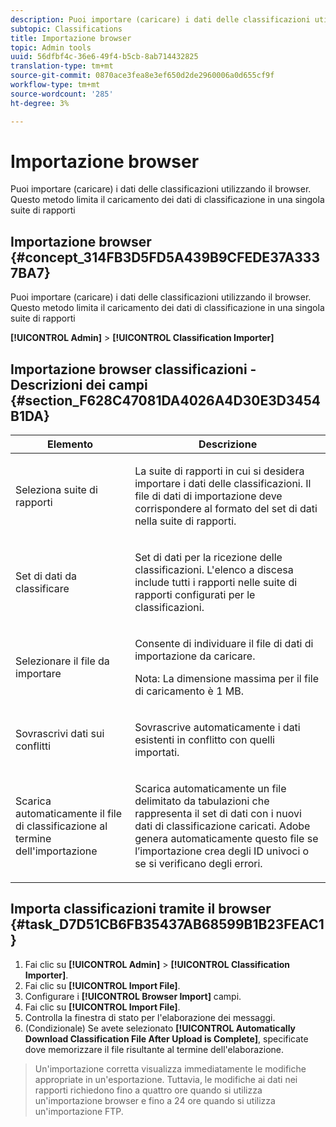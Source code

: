 ```yaml
---
description: Puoi importare (caricare) i dati delle classificazioni utilizzando il browser. Questo metodo limita il caricamento dei dati di classificazione in una singola suite di rapporti
subtopic: Classifications
title: Importazione browser
topic: Admin tools
uuid: 56dfbf4c-36e6-49f4-b5cb-8ab714432825
translation-type: tm+mt
source-git-commit: 0870ace3fea8e3ef650d2de2960006a0d655cf9f
workflow-type: tm+mt
source-wordcount: '285'
ht-degree: 3%

---
```



# Importazione browser

Puoi importare (caricare) i dati delle classificazioni utilizzando il browser. Questo metodo limita il caricamento dei dati di classificazione in una singola suite di rapporti

## Importazione browser {#concept_314FB3D5FD5A439B9CFEDE37A3337BA7}

Puoi importare (caricare) i dati delle classificazioni utilizzando il browser. Questo metodo limita il caricamento dei dati di classificazione in una singola suite di rapporti

**[!UICONTROL Admin]** > **[!UICONTROL Classification Importer]**

## Importazione browser classificazioni - Descrizioni dei campi {#section_F628C47081DA4026A4D30E3D3454B1DA}

<table id="table_7FC7E510E7E74C2D9E8F316C5C6B66DB"> 
 <thead> 
  <tr> 
   <th colname="col1" class="entry"> Elemento </th> 
   <th colname="col2" class="entry"> Descrizione </th> 
  </tr> 
 </thead>
 <tbody> 
  <tr> 
   <td colname="col1"> Seleziona suite di rapporti </td> 
   <td colname="col2"> <p>La suite di rapporti in cui si desidera importare i dati delle classificazioni. Il file di dati di importazione deve corrispondere al formato del set di dati nella suite di rapporti. </p> </td> 
  </tr> 
  <tr> 
   <td colname="col1"> Set di dati da classificare </td> 
   <td colname="col2"> <p>Set di dati per la ricezione delle classificazioni. L'elenco a discesa include tutti i rapporti nelle suite di rapporti configurati per le classificazioni. </p> </td> 
  </tr> 
  <tr> 
   <td colname="col1"> Selezionare il file da importare </td> 
   <td colname="col2"> <p>Consente di individuare il file di dati di importazione da caricare. </p> <p>Nota:  La dimensione massima per il file di caricamento è 1 MB. </p> </td> 
  </tr> 
  <tr> 
   <td colname="col1"> Sovrascrivi dati sui conflitti </td> 
   <td colname="col2"> <p>Sovrascrive automaticamente i dati esistenti in conflitto con quelli importati. </p> </td> 
  </tr> 
  <tr> 
   <td colname="col1"> Scarica automaticamente il file di classificazione al termine dell'importazione </td> 
   <td colname="col2"> <p>Scarica automaticamente un file delimitato da tabulazioni che rappresenta il set di dati con i nuovi dati di classificazione caricati.  Adobe genera automaticamente questo file se l’importazione crea degli ID univoci o se si verificano degli errori. </p> </td> 
  </tr> 
 </tbody> 
</table>

## Importa classificazioni tramite il browser {#task_D7D51CB6FB35437AB68599B1B23FEAC1}

<!-- 

t_upload_a_saint_data_file_via_web_browser.xml

 -->

1. Fai clic su **[!UICONTROL Admin]** > **[!UICONTROL Classification Importer]**.
1. Fai clic su **[!UICONTROL Import File]**.
1. Configurare i **[!UICONTROL Browser Import]** campi.
1. Fai clic su **[!UICONTROL Import File]**.
1. Controlla la finestra di stato per l&#39;elaborazione dei messaggi.
1. (Condizionale) Se avete selezionato **[!UICONTROL Automatically Download Classification File After Upload is Complete]**, specificate dove memorizzare il file risultante al termine dell&#39;elaborazione.
>Un&#39;importazione corretta visualizza immediatamente le modifiche appropriate in un&#39;esportazione. Tuttavia, le modifiche ai dati nei rapporti richiedono fino a quattro ore quando si utilizza un&#39;importazione browser e fino a 24 ore quando si utilizza un&#39;importazione FTP.

